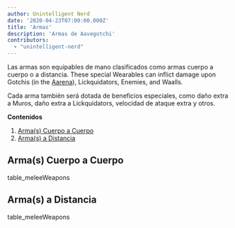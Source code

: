 ```yaml
---
author: Unintelligent Nerd
date: '2020-04-23T07:00:00.000Z'
title: 'Armas'
description: 'Armas de Aavegotchi'
contributors:
  - "unintelligent-nerd"
---
```


Las armas son equipables de mano clasificados como armas cuerpo a cuerpo o a distancia. These special Wearables can inflict damage upon Gotchis (in the [Aarena](/aarena)), Lickquidators, Enemies, and Waalls.

Cada arma también será dotada de beneficios especiales, como daño extra a Muros, daño extra a Lickquidators, velocidad de ataque extra y otros.

<div class="contentsBox">

**Contenidos**

<ol>
<li><a href=#melee-weapons>Arma(s) Cuerpo a Cuerpo</a></li>
<li><a href=#ranged-weapons>Arma(s) a Distancia</a></li>
</ol>

</div>

## Arma(s) Cuerpo a Cuerpo

table_meleeWeapons

## Arma(s) a Distancia

table_meleeWeapons